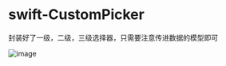 # swift-CustomPicker
封装好了一级，二级，三级选择器，只需要注意传进数据的模型即可



![image](https://github.com/ZeroOneMore/swift-CustomPicker/blob/master/Resource/picker.gif)


